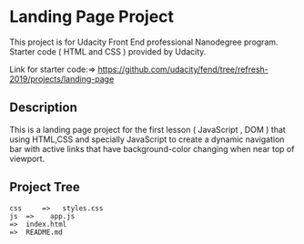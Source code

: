 # Landing Page Project

This project is for Udacity Front End professional Nanodegree program. Starter code ( HTML and CSS ) provided by Udacity.

Link for starter code:=>
    https://github.com/udacity/fend/tree/refresh-2019/projects/landing-page


## Description

This is a landing page project for the first lesson ( JavaScript , DOM ) that using HTML,CSS and specially JavaScript to create a dynamic navigation bar with active links that have background-color changing when near top of viewport.


## Project Tree

    css     =>   styles.css
    js  =>    app.js
    =>  index.html
    =>  README.md
    
